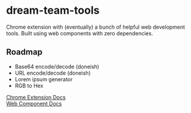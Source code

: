 # dream-team-tools

Chrome extension with (eventually) a bunch of helpful web development tools.
Built using web components with zero dependencies.

## Roadmap
- Base64 encode/decode (doneish)
- URL encode/decode (doneish)
- Lorem ipsum generator
- RGB to Hex

[Chrome Extension Docs](https://developer.chrome.com/extensions/getstarted)  
[Web Component Docs](https://en.wikipedia.org/wiki/Rickrolling)
